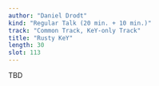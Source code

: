 ```yaml
---
author: "Daniel Drodt"
kind: "Regular Talk (20 min. + 10 min.)"
track: "Common Track, KeY-only Track"
title: "Rusty KeY"
length: 30
slot: 113
---
```


TBD
